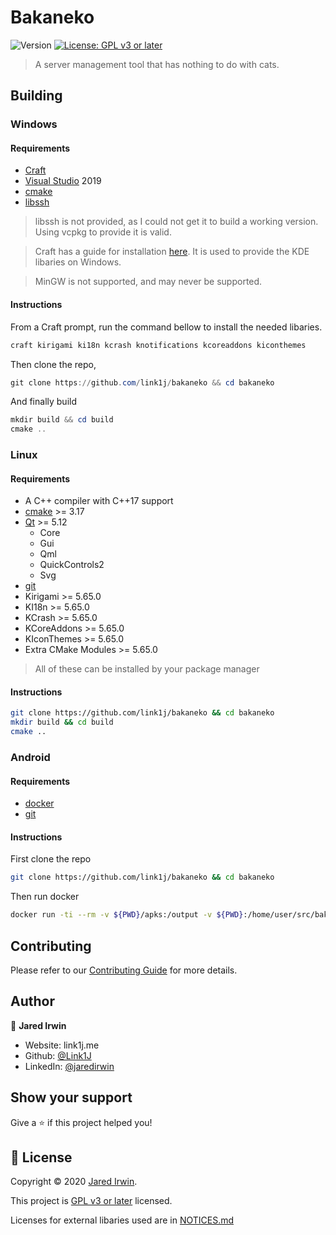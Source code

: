 # Bakaneko
![Version](https://img.shields.io/badge/version-0.0.1-blue.svg?cacheSeconds=2592000)
[![License: GPL v3 or later](https://img.shields.io/badge/License-GPL%20v3%20or%20later-yellow.svg)](https://www.gnu.org/licenses/gpl-3.0)

> A server management tool that has nothing to do with cats.

## Building
### Windows
#### Requirements
- [Craft](https://community.kde.org/Craft)
- [Visual Studio](https://visualstudio.microsoft.com/) 2019 
- [cmake](https://cmake.org/)
- [libssh](https://www.libssh.org/)

> libssh is not provided, as I could not get it to build a working version. Using vcpkg to provide it is valid.

> Craft has a guide for installation [here](https://community.kde.org/Guidelines_and_HOWTOs/Build_from_source/Windows). It is used to provide the KDE libaries on Windows.

> MinGW is not supported, and may never be supported.

#### Instructions
From a Craft prompt, run the command bellow to install the needed libaries.
```powershell
craft kirigami ki18n kcrash knotifications kcoreaddons kiconthemes
```
Then clone the repo,
```powershell
git clone https://github.com/link1j/bakaneko && cd bakaneko
```
And finally build
```powershell
mkdir build && cd build
cmake ..
```

### Linux
#### Requirements
- A C++ compiler with C++17 support
- [cmake](https://cmake.org/) >= 3.17
- [Qt](https://www.qt.io/) >= 5.12
  - Core
  - Gui
  - Qml
  - QuickControls2
  - Svg
- [git](https://git-scm.com/)
- Kirigami >= 5.65.0
- KI18n >= 5.65.0
- KCrash >= 5.65.0
- KCoreAddons >= 5.65.0
- KIconThemes >= 5.65.0
- Extra CMake Modules >= 5.65.0
> All of these can be installed by your package manager

#### Instructions
```bash
git clone https://github.com/link1j/bakaneko && cd bakaneko
mkdir build && cd build
cmake ..
```

### Android
#### Requirements
- [docker](https://www.docker.com/git)
- [git](https://git-scm.com/)

#### Instructions
First clone the repo
```bash
git clone https://github.com/link1j/bakaneko && cd bakaneko
```
Then run docker
```bash
docker run -ti --rm -v ${PWD}/apks:/output -v ${PWD}:/home/user/src/bakaneko kdeorg/android-sdk bash /home/user/src/bakaneko/scripts/build_android.sh
```


## Contributing
Please refer to our [Contributing Guide](CONTRIBUTING.md) for more details.

## Author

👤 **Jared Irwin**

* Website: link1j.me
* Github: [@Link1J](https://github.com/Link1J)
* LinkedIn: [@jaredirwin](https://linkedin.com/in/jaredirwin)

## Show your support

Give a ⭐️ if this project helped you!

## 📝 License

Copyright © 2020 [Jared Irwin](https://github.com/Link1J).

This project is [GPL v3 or later](LICENSE.md) licensed.

Licenses for external libaries used are in [NOTICES.md](NOTICES.md)
